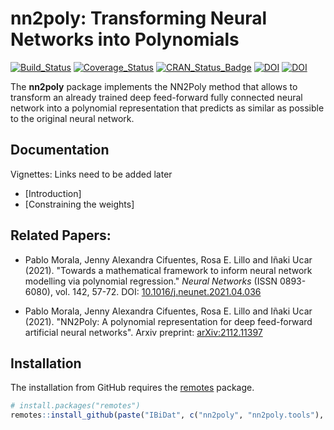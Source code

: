 # nn2poly: Transforming Neural Networks into Polynomials

<!-- badges: start -->
[![Build\_Status](https://github.com/IBiDat/nn2poly/actions/workflows/build.yml/badge.svg)](https://github.com/IBiDat/nn2poly/actions/workflows/build.yml)
[![Coverage\_Status](https://img.shields.io/codecov/c/github/IBiDat/nn2poly/master.svg)](https://app.codecov.io/github/IBiDat/nn2poly?branch=master)
[![CRAN\_Status\_Badge](https://www.r-pkg.org/badges/version/nn2poly)](https://cran.r-project.org/package=nn2poly)
[![DOI](https://img.shields.io/badge/doi-10.1016/j.neunet.2021.04.036-informational.svg)](https://doi.org/10.1016/j.neunet.2021.04.036)
[![DOI](https://img.shields.io/badge/doi-10.48550/arXiv.2112.11397-informational.svg)](https://doi.org/10.48550/arXiv.2112.11397)
<!-- badges: end -->

The **nn2poly** package implements the NN2Poly method that allows to transform an already trained deep feed-forward fully connected neural network into a polynomial representation that predicts as similar as possible to the original neural network.

## Documentation

Vignettes: Links need to be added later
  
- [Introduction]
- [Constraining the weights]

## Related Papers:

- Pablo Morala, Jenny Alexandra Cifuentes, Rosa E. Lillo and Iñaki Ucar (2021). "Towards a mathematical framework to inform neural network modelling via polynomial regression." _Neural Networks_ (ISSN 0893-6080), vol. 142, 57-72. DOI: [10.1016/j.neunet.2021.04.036](https://doi.org/10.1016/j.neunet.2021.04.036)

- Pablo Morala, Jenny Alexandra Cifuentes, Rosa E. Lillo and Iñaki Ucar (2021). "NN2Poly: A polynomial representation for deep feed-forward artificial neural networks". Arxiv preprint: [arXiv:2112.11397](https://arxiv.org/abs/2112.11397)



## Installation


The installation from GitHub requires the [remotes](https://cran.r-project.org/package=remotes) package.

```r
# install.packages("remotes")
remotes::install_github(paste("IBiDat", c("nn2poly", "nn2poly.tools"), sep="/"))
```


